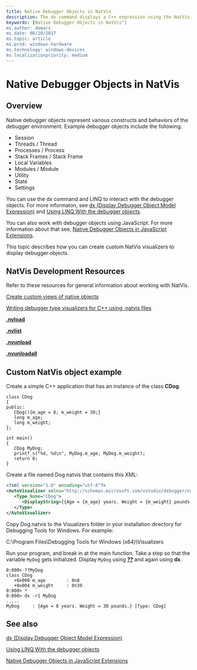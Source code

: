 ```yaml
---
title: Native Debugger Objects in NatVis
description: The dx command displays a C++ expression using the NatVis extension model. For more information about NatVis, see Create custom views of native objects in the debugger.
keywords: [Native Debugger Objects in NatVis"]
ms.author: domars
ms.date: 08/10/2017
ms.topic: article
ms.prod: windows-hardware
ms.technology: windows-devices
ms.localizationpriority: medium
---
```


# Native Debugger Objects in NatVis

## Overview

Native debugger objects represent various constructs and behaviors of the debugger environment. Example debugger objects include the following.

-   Session
-   Threads / Thread
-   Processes / Process
-   Stack Frames / Stack Frame
-   Local Variables
-   Modules / Module
-   Utility
-   State
-   Settings

You can use the dx command and LINQ to interact with the debugger objects. For more informaton, see [dx (Display Debugger Object Model Expression)](dx--display-visualizer-variables-.md) and [Using LINQ With the debugger objects](using-linq-with-the-debugger-objects.md).

You can also work with debugger objects using JavaScript. For more information about that see, 
[Native Debugger Objects in JavaScript Extensions](native-objects-in-javascript-extensions.md).

This topic describes how you can create custom NatVis visualizers to display debugger objects. 

## NatVis Development Resources

Refer to these resources for general information about working with NatVis.

[Create custom views of native objects](http://msdn.microsoft.com/library/jj620914.aspx)

[Writing debugger type visualizers for C++ using .natvis files](http://code.msdn.microsoft.com/windowsdesktop/Writing-type-visualizers-2eae77a2)

[**.nvload**](-nvload--natvis-load-.md)

[**.nvlist**](-nvlist--natvis-list-.md)

[**.nvunload**](-nvunload--natvis-unload-.md)

[**.nvunloadall**](-nvunloadall--natvis-unload-all-.md)


## <span id="Custom_NatVis_object_example"></span><span id="custom_natvis_object_example"></span><span id="CUSTOM_NATVIS_OBJECT_EXAMPLE"></span>Custom NatVis object example


Create a simple C++ application that has an instance of the class **CDog**.

```ManagedCPlusPlus
class CDog
{
public:
   CDog(){m_age = 8; m_weight = 30;}
   long m_age;
   long m_weight;
};

int main()
{
   CDog MyDog;
   printf_s("%d, %d\n", MyDog.m_age, MyDog.m_weight);
   return 0;
}
```

Create a file named Dog.natvis that contains this XML:

```XML
<?xml version="1.0" encoding="utf-8"?>
<AutoVisualizer xmlns="http://schemas.microsoft.com/vstudio/debugger/natvis/2010">
   <Type Name="CDog">
      <DisplayString>{{Age = {m_age} years. Weight = {m_weight} pounds.}}</DisplayString>
   </Type>
</AutoVisualizer>
```

Copy Dog.natvis to the Visualizers folder in your installation directory for Debugging Tools for Windows. For example:

C:\\Program Files\\Debugging Tools for Windows (x64)\\Visualizers

Run your program, and break in at the main function. Take a step so that the variable `MyDog` gets initialized. Display `MyDog` using [**??**](----evaluate-c---expression-.md) and again using **dx**.

```
0:000> ??MyDog
class CDog
   +0x000 m_age        : 0n8
   +0x004 m_weight     : 0n30
0:000> *
0:000> dx -r1 MyDog
.....
MyDog     : {Age = 8 years. Weight = 30 pounds.} [Type: CDog]
```


## <span id="see_also"></span>See also

[dx (Display Debugger Object Model Expression)](dx--display-visualizer-variables-.md)

[Using LINQ With the debugger objects](using-linq-with-the-debugger-objects.md)

[Native Debugger Objects in JavaScript Extensions](native-objects-in-javascript-extensions.md) 

 
---
 






